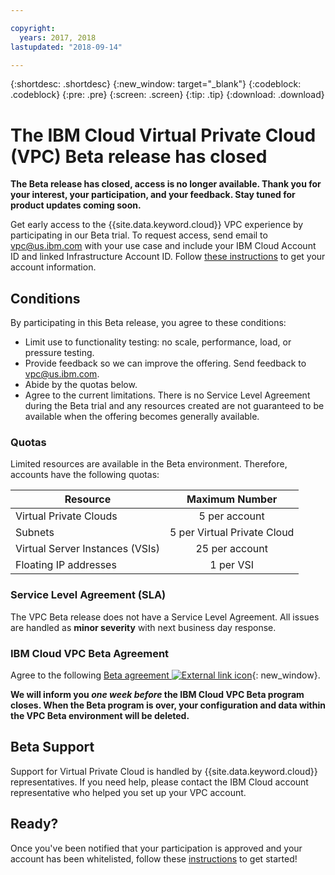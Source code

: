 ```yaml
---

copyright:
  years: 2017, 2018
lastupdated: "2018-09-14"

---
```


{:shortdesc: .shortdesc}
{:new_window: target="_blank"}
{:codeblock: .codeblock}
{:pre: .pre}
{:screen: .screen}
{:tip: .tip}
{:download: .download}

# The IBM Cloud Virtual Private Cloud (VPC) Beta release has closed

**The Beta release has closed, access is no longer available. Thank you for your interest, your participation, and your feedback. Stay tuned for product updates coming soon.**

Get early access to the {{site.data.keyword.cloud}} VPC experience by participating in our Beta trial. To request access, send email to [vpc@us.ibm.com](mailto:vpc@us.ibm.com) with your use case and include your IBM Cloud Account ID and linked Infrastructure Account ID. Follow [these instructions](how-to-get-account.html) to get your account information.

## Conditions

By participating in this Beta release, you agree to these conditions:

* Limit use to functionality testing: no scale, performance, load, or pressure testing.
* Provide feedback so we can improve the offering. Send feedback to [vpc@us.ibm.com](mailto:vpc@us.ibm.com).
* Abide by the quotas below.
* Agree to the current limitations. There is no Service Level Agreement during the Beta trial and any resources created are not guaranteed to be available when the offering becomes generally available.

### Quotas

Limited resources are available in the Beta environment. Therefore, accounts have the following quotas:

|   Resource     | Maximum Number |
| ------- | :------: |
| Virtual Private Clouds | 5 per account|
| Subnets | 5 per Virtual Private Cloud |
| Virtual Server Instances (VSIs) | 25 per account |
| Floating IP addresses | 1 per VSI |

### Service Level Agreement (SLA)

The VPC Beta release does not have a Service Level Agreement. All issues are handled as **minor severity** with next business day response.

### IBM Cloud VPC Beta Agreement

Agree to the following [Beta agreement ![External link icon](../../icons/launch-glyph.svg "External link icon")](https://public.dhe.ibm.com/cloud/bluemix/network/vpc/beta_agreement_for_use.pdf){: new_window}.

**We will inform you _one week before_ the IBM Cloud VPC Beta program closes. When the Beta program is over, your configuration and data within the VPC Beta environment will be deleted.**

## Beta Support

Support for Virtual Private Cloud is handled by {{site.data.keyword.cloud}} representatives. If you need help, please contact the IBM Cloud account representative who helped you set up your VPC account.

## Ready?

Once you've been notified that your participation is approved and your account has been whitelisted, follow these [instructions](getting-started.html) to get started!
